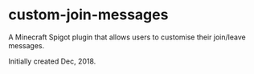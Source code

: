 # custom-join-messages
A Minecraft Spigot plugin that allows users to customise their join/leave messages.

Initially created Dec, 2018.
